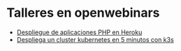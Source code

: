 # Talleres en openwebinars

* [Despliegue de aplicaciones PHP en Heroku](heroku_php)
* [Despliega un cluster kubernetes en 5 minutos con k3s](kubernetes_k3s)
